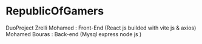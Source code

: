# RepublicOfGamers
DuoProject
Zrelli Mohamed : Front-End (React js builded with vite js & axios)
Mohamed Bouras : Back-end (Mysql express node js )
